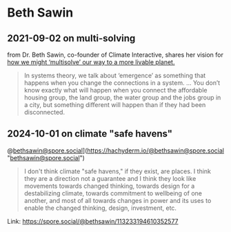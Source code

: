 # Beth Sawin

## 2021-09-02 on multi-solving

from Dr. Beth Sawin, co-founder of Climate Interactive, shares her vision for [how we might ‘multisolve’ our way to a more livable planet.](https://atmos.earth/interconnected-problems-call-for-interconnected-solutions-elizabeth-sawin-climate-interactive/)

> In systems theory, we talk about ‘emergence’ as something that happens when you change the connections in a system. ... You don’t know exactly what will happen when you connect the affordable housing group, the land group, the water group and the jobs group in a city, but something different will happen than if they had been disconnected.

## 2024-10-01 on climate "safe havens"

@bethsawin@spore.social](https://hachyderm.io/@bethsawin@spore.social "bethsawin@spore.social")

> I don't think climate "safe havens," if they exist, are places. I think they are a direction not a guarantee and I think they look like movements towards changed thinking, towards design for a destabilizing climate, towards commitment to wellbeing of one another, and most of all towards changes in power and its uses to enable the changed thinking, design, investment, etc.

Link: https://spore.social/@bethsawin/113233194610352577  

